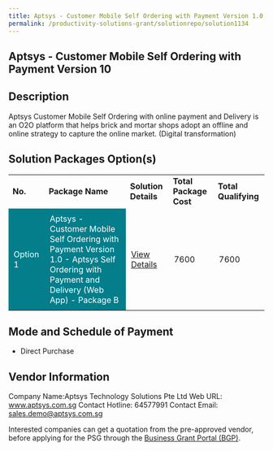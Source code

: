 ```yaml
---
title: Aptsys - Customer Mobile Self Ordering with Payment Version 1.0
permalink: /productivity-solutions-grant/solutionrepo/solution1134
---
```


## Aptsys - Customer Mobile Self Ordering with Payment Version 10

## Description

Aptsys Customer Mobile Self Ordering with online payment and Delivery  is an O2O platform that helps brick and mortar shops adopt an offline and online strategy to capture the online market. (Digital transformation)

## Solution Packages Option(s)

<table>
<tr>
<td><b>No.</b></td>
<td><b>Package Name</b></td>
<td><b>Solution Details</b></td>
<td><b>Total Package Cost</b></td>
<td><b>Total Qualifying</b></td>
</tr>
<tr>
<td style='padding: 10px; background-color: #037E8A; color: #FFFFFF;'>Option 1</td>
<td style='padding: 10px; background-color: #037E8A; color: #FFFFFF;'>Aptsys - Customer Mobile Self Ordering with Payment Version 1.0 - Aptsys Self Ordering with Payment and Delivery (Web App) - Package B	</td>
<td style='padding: 10px;'><a href='https://www.gobusiness.gov.sg/images/psg/DesensitisedAptsysAnnex3CRwef22April2021_Part_2.pdf' target='_blank'>View Details</a></td>
<td style='padding: 10px;'>7600</td>
<td style='padding: 10px;'>7600</td>
</tr>
</table>

## Mode and Schedule of Payment

 - Direct Purchase

## Vendor Information

 Company Name:Aptsys Technology Solutions Pte Ltd 
Web URL: www.aptsys.com.sg 
Contact Hotline: 64577991 
Contact Email: sales.demo@aptsys.com.sg 


Interested companies can get a quotation from the pre-approved vendor, before applying for the PSG through the <a href='https://www.businessgrants.gov.sg/'>Business Grant Portal (BGP)</a>.

<script src="/jquery/resize-tables.js"></script>
